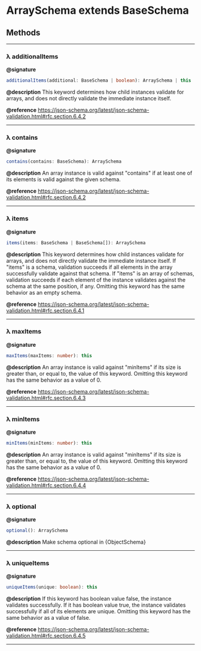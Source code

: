 # ArraySchema extends BaseSchema

## Methods
----
### λ additionalItems

**@signature**
```ts
additionalItems(additional: BaseSchema | boolean): ArraySchema | this
```

**@description** This keyword determines how child instances validate for arrays, and does not directly validate the immediate instance itself.

**@reference** https://json-schema.org/latest/json-schema-validation.html#rfc.section.6.4.2

---
### λ contains

**@signature**
```ts
contains(contains: BaseSchema): ArraySchema
```

**@description** An array instance is valid against "contains" if at least one of its elements is valid against the given schema.

**@reference** https://json-schema.org/latest/json-schema-validation.html#rfc.section.6.4.2

---
### λ items

**@signature**
```ts
items(items: BaseSchema | BaseSchema[]): ArraySchema
```

**@description** This keyword determines how child instances validate for arrays, and does not directly validate the immediate instance itself.
If "items" is a schema, validation succeeds if all elements in the array successfully validate against that schema.
If "items" is an array of schemas, validation succeeds if each element of the instance validates against the schema at the same position, if any.
Omitting this keyword has the same behavior as an empty schema.

**@reference** https://json-schema.org/latest/json-schema-validation.html#rfc.section.6.4.1


---
### λ maxItems

**@signature**
```ts
maxItems(maxItems: number): this
```

**@description** An array instance is valid against "minItems" if its size is greater than, or equal to, the value of this keyword.
Omitting this keyword has the same behavior as a value of 0.

**@reference** https://json-schema.org/latest/json-schema-validation.html#rfc.section.6.4.3

---
### λ minItems

**@signature**
```ts
minItems(minItems: number): this
```

**@description** An array instance is valid against "minItems" if its size is greater than, or equal to, the value of this keyword.
Omitting this keyword has the same behavior as a value of 0.

**@reference** https://json-schema.org/latest/json-schema-validation.html#rfc.section.6.4.4

---
### λ optional

**@signature**
```ts
optional(): ArraySchema
```

**@description** Make schema optional in {ObjectSchema}



---
### λ uniqueItems

**@signature**
```ts
uniqueItems(unique: boolean): this
```

**@description** If this keyword has boolean value false, the instance validates successfully.
If it has boolean value true, the instance validates successfully if all of its elements are unique.
Omitting this keyword has the same behavior as a value of false.

**@reference** https://json-schema.org/latest/json-schema-validation.html#rfc.section.6.4.5

---